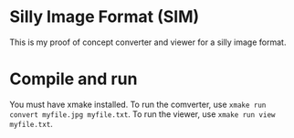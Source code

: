 # Silly Image Format (SIM)

This is my proof of concept converter and viewer for a silly image format.

# Compile and run
You must have xmake installed.
To run the comverter, use `xmake run convert myfile.jpg myfile.txt`.
To run the viewer, use `xmake run view myfile.txt`.
